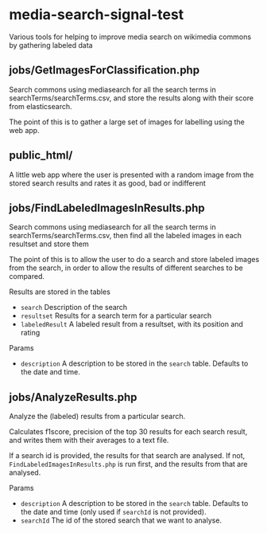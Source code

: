 # media-search-signal-test

Various tools for helping to improve media search on wikimedia commons by gathering labeled data

## jobs/GetImagesForClassification.php

Search commons using mediasearch for all the search terms in searchTerms/searchTerms.csv, and store the results along with their score from elasticsearch.

The point of this is to gather a large set of images for labelling using the web app.

## public_html/

A little web app where the user is presented with a random image from the stored search results and rates it as good, bad or indifferent

## jobs/FindLabeledImagesInResults.php

Search commons using mediasearch for all the search terms in searchTerms/searchTerms.csv, then find all the labeled images in each resultset and store them

The point of this is to allow the user to do a search and store labeled images from the search, in order to allow the results of different searches to be compared.

Results are stored in the tables
* `search` Description of the search
* `resultset` Results for a search term for a particular search
* `labeledResult` A labeled result from a resultset, with its position and rating

Params
* `description` A description to be stored in the `search` table. Defaults to the date and time.

 ## jobs/AnalyzeResults.php
 
 Analyze the (labeled) results from a particular search. 
 
 Calculates f1score, precision of the top 30 results for each search result, and writes them with their averages to a text file.
 
 If a search id is provided, the results for that search are analysed. If not, `FindLabeledImagesInResults.php` is run first, and the results from that are analysed.
 
 Params
 * `description` A description to be stored in the `search` table. Defaults to the date and time (only used if `searchId` is not provided).
 * `searchId` The id of the stored search that we want to analyse.
